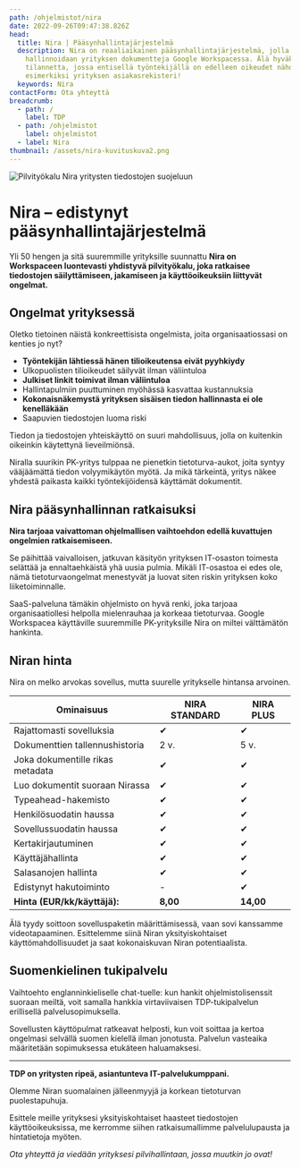 ```yaml
---
path: /ohjelmistot/nira
date: 2022-09-26T09:47:38.826Z
head:
  title: Nira | Pääsynhallintajärjestelmä
  description: Nira on reaaliaikainen pääsynhallintajärjestelmä, jolla
    hallinnoidaan yrityksen dokumentteja Google Workspacessa. Älä hyväksy
    tilannetta, jossa entisellä työntekijällä on edelleen oikeudet nähdä
    esimerkiksi yrityksen asiakasrekisteri!
  keywords: Nira
contactForm: Ota yhteyttä
breadcrumb:
  - path: /
    label: TDP
  - path: /ohjelmistot
    label: ohjelmistot
  - label: Nira
thumbnail: /assets/nira-kuvituskuva2.png
---
```

![Pilvityökalu Nira yritysten tiedostojen suojeluun](/assets/nira-kuvituskuva2.png)

# Nira – edistynyt pääsynhallintajärjestelmä

Yli 50 hengen ja sitä suuremmille yrityksille suunnattu **Nira on Workspaceen luontevasti yhdistyvä pilvityökalu, joka ratkaisee tiedostojen säilyttämiseen, jakamiseen ja käyttöoikeuksiin liittyvät ongelmat.** 

## Ongelmat yrityksessä

Oletko tietoinen näistä konkreettisista ongelmista, joita organisaatiossasi on kenties jo nyt?

* **Työntekijän lähtiessä hänen tilioikeutensa eivät pyyhkiydy**
* Ulkopuolisten tilioikeudet säilyvät ilman väliintuloa
* **Julkiset linkit toimivat ilman väliintuloa**
* Hallintapulmiin puuttuminen myöhässä kasvattaa kustannuksia
* **Kokonaisnäkemystä yrityksen sisäisen tiedon hallinnasta ei ole kenelläkään**
* Saapuvien tiedostojen luoma riski 

Tiedon ja tiedostojen yhteiskäyttö on suuri mahdollisuus, jolla on kuitenkin oikeinkin käytettynä lieveilmiönsä. 

Niralla suurikin PK-yritys tulppaa ne pienetkin tietoturva-aukot, joita syntyy vääjäämättä tiedon volyymikäytön myötä. Ja mikä tärkeintä, yritys näkee yhdestä paikasta kaikki työntekijöidensä käyttämät dokumentit.  

## Nira pääsynhallinnan ratkaisuksi

**Nira tarjoaa vaivattoman ohjelmallisen vaihtoehdon edellä kuvattujen ongelmien ratkaisemiseen.** 

Se päihittää vaivalloisen, jatkuvan käsityön yrityksen IT-osaston toimesta selättää ja ennaltaehkäistä yhä uusia pulmia. Mikäli IT-osastoa ei edes ole, nämä tietoturvaongelmat menestyvät ja luovat siten riskin yrityksen koko liiketoiminnalle.

SaaS-palveluna tämäkin ohjelmisto on hyvä renki, joka tarjoaa organisaatiollesi helpolla mielenrauhaa ja korkeaa tietoturvaa. Google Workspacea käyttäville suuremmille PK-yrityksille Nira on miltei välttämätön hankinta.

## Niran hinta

Nira on melko arvokas sovellus, mutta suurelle yritykselle hintansa arvoinen. 

| Ominaisuus                       | NIRA STANDARD | NIRA PLUS |
| -------------------------------- | ------------- | --------- |
| Rajattomasti sovelluksia         | ✔             | ✔         |
| Dokumenttien tallennushistoria   | 2 v.          | 5 v.      |
| Joka dokumentille rikas metadata | ✔             | ✔         |
| Luo dokumentit suoraan Nirassa   | ✔             | ✔         |
| Typeahead-hakemisto              | ✔             | ✔         |
| Henkilösuodatin haussa           | ✔             | ✔         |
| Sovellussuodatin haussa          | ✔             | ✔         |
| Kertakirjautuminen               | ✔             | ✔         |
| Käyttäjähallinta                 | ✔             | ✔         |
| Salasanojen hallinta             | ✔             | ✔         |
| Edistynyt hakutoiminto           | \-﻿           | ✔         |
| **Hinta (EUR/kk/käyttäjä):**     | **8,00**      | **14,00** |

Älä tyydy soittoon sovelluspaketin määrittämisessä, vaan sovi kanssamme videotapaaminen. Esittelemme siinä Niran yksityiskohtaiset käyttömahdollisuudet ja saat kokonaiskuvan Niran potentiaalista.  

## Suomenkielinen tukipalvelu

Vaihtoehto englanninkieliselle chat-tuelle: kun hankit ohjelmistolisenssit suoraan meiltä, voit samalla hankkia virtaviivaisen TDP-tukipalvelun erillisellä palvelusopimuksella.

Sovellusten käyttöpulmat ratkeavat helposti, kun voit soittaa ja kertoa ongelmasi selvällä suomen kielellä ilman jonotusta. Palvelun vasteaika määritetään sopimuksessa etukäteen haluamaksesi.

- - -

**TDP on yritysten ripeä, asiantunteva IT-palvelukumppani.** 

Olemme Niran suomalainen jälleenmyyjä ja korkean tietoturvan puolestapuhuja.

Esittele meille yrityksesi yksityiskohtaiset haasteet tiedostojen käyttöoikeuksissa, me kerromme siihen ratkaisumallimme palvelulupausta ja hintatietoja myöten.

*Ota yhteyttä ja viedään yrityksesi pilvihallintaan, jossa muutkin jo ovat!*